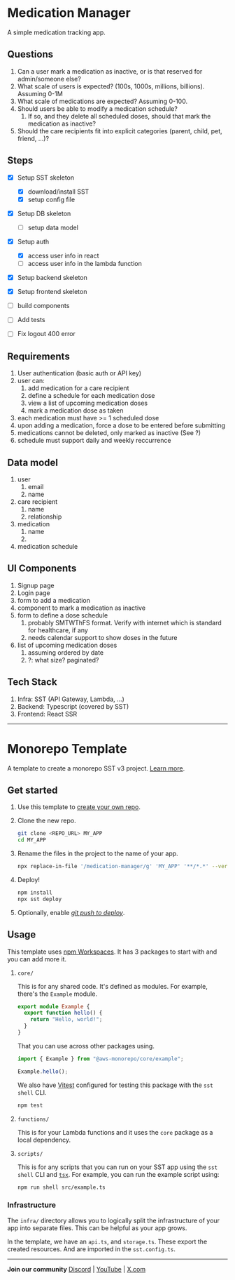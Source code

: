 # Medication Manager
A simple medication tracking app.

## Questions
1. Can a user mark a medication as inactive, or is that reserved for admin/someone else?
1. What scale of users is expected? (100s, 1000s, millions, billions). Assuming 0-1M
1. What scale of medications are expected? Assuming 0-100.
1. Should users be able to modify a medication schedule?
   1. If so, and they delete all scheduled doses, should that mark the medication as inactive?
1. Should the care recipients fit into explicit categories (parent, child, pet, friend, ...)?


## Steps
- [x] Setup SST skeleton
  - [x] download/install SST
  - [x] setup config file
- [x] Setup DB skeleton
  - [ ] setup data model
- [x] Setup auth
  - [x] access user info in react
  - [ ] access user info in the lambda function
- [x] Setup backend skeleton
- [x] Setup frontend skeleton
- [ ] build components
- [ ] Add tests
- [ ] Fix logout 400 error


## Requirements
1. User authentication (basic auth or API key)
1. user can:
   1. add medication for a care recipient
   1. define a schedule for each medication dose
   1. view a list of upcoming medication doses
   1. mark a medication dose as taken
1. each medication must have >= 1 scheduled dose
  1. upon adding a medication, force a dose to be entered before submitting
1. medications cannot be deleted, only marked as inactive (See ?)
1. schedule must support daily and weekly reccurrence

## Data model
1. user
   1. email
   1. name
1. care recipient
   1. name
   1. relationship
1. medication
   1. name
   1. 
1. medication schedule

## UI Components
1. Signup page
1. Login page
1. form to add a medication
1. component to mark a medication as inactive
1. form to define a dose schedule
   1. probably SMTWThFS format. Verify with internet which is standard for healthcare, if any
   1. needs calendar support to show doses in the future
1. list of upcoming medication doses
   1. assuming ordered by date
   1. ?: what size? paginated?

## Tech Stack
1. Infra: SST (API Gateway, Lambda, ...)
1. Backend: Typescript (covered by SST)
1. Frontend: React SSR

--------

# Monorepo Template

A template to create a monorepo SST v3 project. [Learn more](https://sst.dev/docs/set-up-a-monorepo).

## Get started

1. Use this template to [create your own repo](https://docs.github.com/en/repositories/creating-and-managing-repositories/creating-a-repository-from-a-template).

2. Clone the new repo.

   ```bash
   git clone <REPO_URL> MY_APP
   cd MY_APP
   ```

3. Rename the files in the project to the name of your app.

   ```bash
   npx replace-in-file '/medication-manager/g' 'MY_APP' '**/*.*' --verbose
   ```

4. Deploy!

   ```bash
   npm install
   npx sst deploy
   ```

5. Optionally, enable [_git push to deploy_](https://sst.dev/docs/console/#autodeploy).

## Usage

This template uses [npm Workspaces](https://docs.npmjs.com/cli/v8/using-npm/workspaces). It has 3 packages to start with and you can add more it.

1. `core/`

   This is for any shared code. It's defined as modules. For example, there's the `Example` module.

   ```ts
   export module Example {
     export function hello() {
       return "Hello, world!";
     }
   }
   ```

   That you can use across other packages using.

   ```ts
   import { Example } from "@aws-monorepo/core/example";

   Example.hello();
   ```

   We also have [Vitest](https://vitest.dev/) configured for testing this package with the `sst shell` CLI.

   ```bash
   npm test
   ```

2. `functions/`

   This is for your Lambda functions and it uses the `core` package as a local dependency.

3. `scripts/`

    This is for any scripts that you can run on your SST app using the `sst shell` CLI and [`tsx`](https://www.npmjs.com/package/tsx). For example, you can run the example script using:

   ```bash
   npm run shell src/example.ts
   ```

### Infrastructure

The `infra/` directory allows you to logically split the infrastructure of your app into separate files. This can be helpful as your app grows.

In the template, we have an `api.ts`, and `storage.ts`. These export the created resources. And are imported in the `sst.config.ts`.

---

**Join our community** [Discord](https://sst.dev/discord) | [YouTube](https://www.youtube.com/c/sst-dev) | [X.com](https://x.com/SST_dev)
